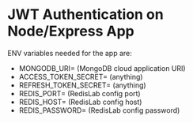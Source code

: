 # JWT Authentication on Node/Express App

ENV variables needed for the app are:

- MONGODB_URI= (MongoDB cloud application URI)
- ACCESS_TOKEN_SECRET= (anything)
- REFRESH_TOKEN_SECRET= (anything)
- REDIS_PORT= (RedisLab config port)
- REDIS_HOST= (RedisLab config host)
- REDIS_PASSWORD= (RedisLab config password)
